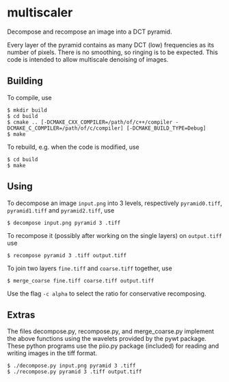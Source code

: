 multiscaler
===========

Decompose and recompose an image into a DCT pyramid.

Every layer of the pyramid contains as many DCT (low) frequencies as its number of pixels.
There is no smoothing, so ringing is to be expected. This code is intended to allow multiscale denoising of images.

Building
--------

To compile, use

    $ mkdir build
    $ cd build
    $ cmake .. [-DCMAKE_CXX_COMPILER=/path/of/c++/compiler -DCMAKE_C_COMPILER=/path/of/c/compiler] [-DCMAKE_BUILD_TYPE=Debug]
    $ make

To rebuild, e.g. when the code is modified, use

    $ cd build
    $ make

Using
-----

To decompose an image `input.png` into 3 levels, respectively `pyramid0.tiff`, `pyramid1.tiff` and `pyramid2.tiff`, use

    $ decompose input.png pyramid 3 .tiff

To recompose it (possibly after working on the single layers) on `output.tiff` use

    $ recompose pyramid 3 .tiff output.tiff

To join two layers `fine.tiff` and `coarse.tiff` together, use

    $ merge_coarse fine.tiff coarse.tiff output.tiff

Use the flag `-c alpha` to select the ratio for conservative recomposing.

Extras
------

The files decompose.py, recompose.py, and merge_coarse.py implement the above functions using the wavelets provided by the pywt package.
These python programs use the piio.py package (included) for reading and writing images in the tiff format.

    $ ./decompose.py input.png pyramid 3 .tiff
    $ ./recompose.py pyramid 3 .tiff output.tiff
